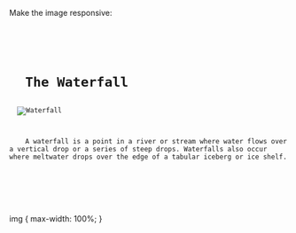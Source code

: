 Make the image responsive:

<codeblock language="css" type="exercise" testMode="fixedInput">
<code>
<panel language="html">
<h1>
  The Waterfall
</h1>
  <img src="https://ik.imagekit.io/d9mvewbju/Course/BigbinaryAcademy/waterfall_oKIDF4G6S.jpg" alt="Waterfall">
  <p>
    A waterfall is a point in a river or stream where water flows over a vertical drop or a series of steep drops. Waterfalls also occur where meltwater drops over the edge of a tabular iceberg or ice shelf.
  </p>
</panel>
<panel language="css">

</panel>
</code>

<solution>
img {
  max-width: 100%;
}
</solution>
</codeblock>
